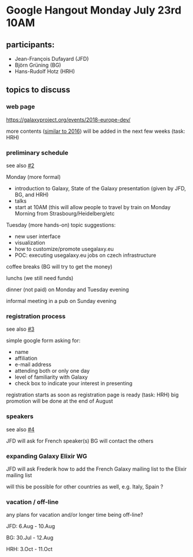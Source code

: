 # Google Hangout Monday July 23rd 10AM
## participants:
 - Jean-François Dufayard (JFD)
 - Björn Grüning (BG)
 - Hans-Rudolf Hotz (HRH)
 
## topics to discuss
 
### web page
 https://galaxyproject.org/events/2018-europe-dev/
 
 more contents ([similar to 2016](https://galaxyproject.org/events/sg2016/)) will be added in the next few weeks (task: HRH)
 
 
### preliminary schedule 
 see also [#2](https://github.com/usegalaxy-eu/european-galaxy-days-2018/issues/2)
 
 Monday (more formal)
  - introduction to Galaxy, State of the Galaxy presentation (given by JFD, BG, and HRH)
  - talks 
  - start at 10AM (this will allow people to travel by train on Monday Morning from Strasbourg/Heidelberg/etc
 
 Tuesday (more hands-on)
  topic suggestions:
  - new user interface
  - visualization
  - how to customize/promote usegalaxy.eu
  - POC: executing usegalaxy.eu jobs on czech infrastructure

 coffee breaks (BG will try to get the money)
 
 lunchs (we still need funds)
 
 dinner (not paid) on Monday and Tuesday evening
 
 informal meeting in a pub on Sunday evening
 

 
### registration process
 see also [#3](https://github.com/usegalaxy-eu/european-galaxy-days-2018/issues/3)
 
 simple google form asking for:
  - name
  - affiliation
  - e-mail address
  - attending both or only one day
  - level of familiarity with Galaxy
  - check box to indicate your interest in presenting
  
 registration starts as soon as registration page is ready (task: HRH)
 big promotion will be done at the end of August 
 
 
 
### speakers
 see also [#4](https://github.com/usegalaxy-eu/european-galaxy-days-2018/issues/4)

 JFD will ask for French speaker(s)
 BG will contact the others


### expanding Galaxy Elixir WG

 JFD will ask Frederik how to add the French Galaxy mailing list to the Elixir mailing list
 
 will this be possible for other countries as well, e.g. Italy, Spain ?


### vacation / off-line

any plans for vacation and/or longer time being off-line?

 JFD: 6.Aug - 10.Aug
 
 BG:  30.Jul - 12.Aug
 
 HRH:  3.Oct - 11.Oct
